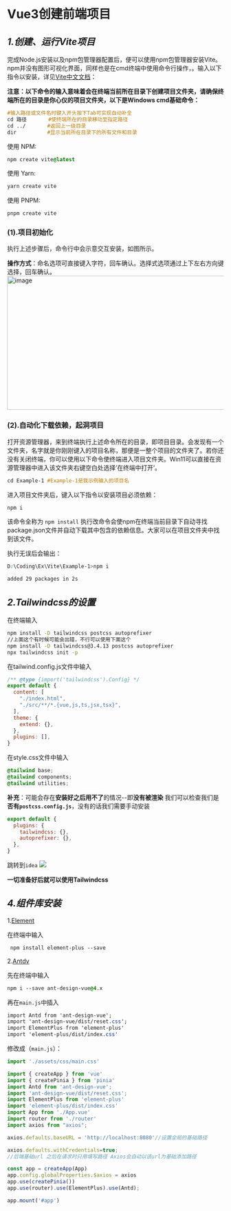 # **Vue3创建前端项目**

## *1.创建、运行Vite项目*


完成Node.js安装以及npm包管理器配置后，便可以使用npm包管理器安装Vite。npm并没有图形可视化界面，同样也是在cmd终端中使用命令行操作，。输入以下指令以安装，详见[Vite中文文档](https://cn.vitejs.dev/guide/)：

**注意：以下命令的输入意味着会在终端当前所在目录下创建项目文件夹，请确保终端所在的目录是你心仪的项目文件夹，以下是Windows cmd基础命令：**

```css
#输入路径或文件名时键入开头按下Tab可实现自动补全
cd 路径 		#使终端所在的目录移动至指定路径
cd ../		 #返回上一级目录
dir 		 #显示当前所在目录下的所有文件和目录
```

使用 NPM:

```css
npm create vite@latest
```

使用 Yarn:

```css
yarn create vite
```

使用 PNPM:

```css
pnpm create vite
```
### (1).项目初始化

执行上述步骤后，命令行中会示意交互安装，如图所示。

**操作方式**：命名选项可直接键入字符，回车确认。选择式选项通过上下左右方向键选择，回车确认。
<img width="683" height="311" alt="image" src="https://github.com/user-attachments/assets/e2635a63-8aeb-401f-bd40-7f885b0c0b5c" />

### (2).自动化下载依赖，起洞项目

打开资源管理器，来到终端执行上述命令所在的目录，即项目目录。会发现有一个文件夹，名字就是你刚刚键入的项目名称，那便是一整个项目的文件夹了。若你还没有关闭终端，你可以使用以下命令使终端进入项目文件夹。Win11可以直接在资源管理器中进入该文件夹右键空白处选择’在终端中打开’。

```css
cd Example-1 #Example-1是我示例输入的项目名
```

进入项目文件夹后，键入以下指令以安装项目必须依赖：

```css
npm i 
```

该命令全称为 `npm install` 执行改命令会使npm在终端当前目录下自动寻找package.json文件并自动下载其中包含的依赖信息。大家可以在项目文件夹中找到该文件。

执行无误后会输出：

```css
D:\Coding\Ex\Vite\Example-1>npm i

added 29 packages in 2s
```

## *2.Tailwindcss的设置*

在终端输入

```bash
npm install -D tailwindcss postcss autoprefixer
//上面这个有时候可能会出错，不行可以使用下面这个
npm install -D tailwindcss@3.4.13 postcss autoprefixer
npx tailwindcss init -p
```

在tailwind.config.js文件中输入

```javascript
/** @type {import('tailwindcss').Config} */
export default {
  content: [
    "./index.html",
    "./src/**/*.{vue,js,ts,jsx,tsx}",
  ],
  theme: {
    extend: {},
  },
  plugins: [],
}
```

在style.css文件中输入

```css
@tailwind base;
@tailwind components;
@tailwind utilities;
```
**补充**：可能会存在**安装好之后用不了**的情况--即**没有被渲染**
我们可以检查我们是**否有`postcss.config.js`**，没有的话我们需要手动安装
```js
export default {
  plugins: {
    tailwindcss: {},
    autoprefixer: {},
  },
}
```



跳转到`idea`
![](https://www.fzpersonalweb.xyz/api/uploads/6a5800a5-a581-467a-82fa-9dafc5c3d608_image-20241020151206576.png)


**一切准备好后就可以使用Tailwindcss**
## ***4.组件库安装***

1.[Element](https://element-plus.org/zh-CN/guide/quickstart.html)

在终端中输入

```css
 npm install element-plus --save
```

2.[Antdv](https://www.antdv.com/docs/vue/getting-started-cn)

先在终端中输入

```css
npm i --save ant-design-vue@4.x
```

再在`main.js`中插入

```css
import Antd from 'ant-design-vue';
import 'ant-design-vue/dist/reset.css';
import ElementPlus from 'element-plus'
import 'element-plus/dist/index.css'
```

修改成（`main.js`）：

```javascript
import './assets/css/main.css'

import { createApp } from 'vue'
import { createPinia } from 'pinia'
import Antd from 'ant-design-vue';
import 'ant-design-vue/dist/reset.css';
import ElementPlus from 'element-plus'
import 'element-plus/dist/index.css'
import App from './App.vue'
import router from './router'
import axios from "axios";

axios.defaults.baseURL = 'http://localhost:8080'//设置全局的基础路径

axios.defaults.withCredentials=true;
//后端基础url 之后在请求时只用填写路径 Axios会自动以该url为基础添加路径

const app = createApp(App)
app.config.globalProperties.$axios = axios
app.use(createPinia())
app.use(router).use(ElementPlus).use(Antd);

app.mount('#app')


```
